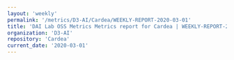 ```yaml
---
layout: 'weekly'
permalink: '/metrics/D3-AI/Cardea/WEEKLY-REPORT-2020-03-01'
title: 'DAI Lab OSS Metrics Metrics report for Cardea | WEEKLY-REPORT-2020-03-01'
organization: 'D3-AI'
repository: 'Cardea'
current_date: '2020-03-01'
---
```

